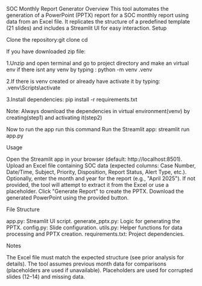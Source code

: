 SOC Monthly Report Generator
Overview
This tool automates the generation of a PowerPoint (PPTX) report for a SOC monthly report using data from an Excel file. It replicates the structure of a predefined template (21 slides) and includes a Streamlit UI for easy interaction.
Setup

Clone the repository:git clone <repository-url>
cd <repository-directory>

If you have downloaded zip file:

1.Unzip and open terminal and go to project directory and make an virtual env if there isnt any venv by typing : python -m venv .venv

2.If there is venv created or already have activate it by typing: .venv\Scripts\activate

3.Install dependencies: pip install -r requirements.txt

Note: Always download the dependencies in virtual environment(venv) by creating(step1) and activating it(step2)

Now to run the app run this command
Run the Streamlit app: streamlit run app.py



Usage

Open the Streamlit app in your browser (default: http://localhost:8501).
Upload an Excel file containing SOC data (expected columns: Case Number, Date/Time, Subject, Priority, Disposition, Report Status, Alert Type, etc.).
Optionally, enter the month and year for the report (e.g., "April 2025"). If not provided, the tool will attempt to extract it from the Excel or use a placeholder.
Click "Generate Report" to create the PPTX.
Download the generated PowerPoint using the provided button.

File Structure

app.py: Streamlit UI script.
generate_pptx.py: Logic for generating the PPTX.
config.py: Slide configuration.
utils.py: Helper functions for data processing and PPTX creation.
requirements.txt: Project dependencies.

Notes

The Excel file must match the expected structure (see prior analysis for details).
The tool assumes previous month data for comparisons (placeholders are used if unavailable).
Placeholders are used for corrupted slides (12–14) and missing data.

